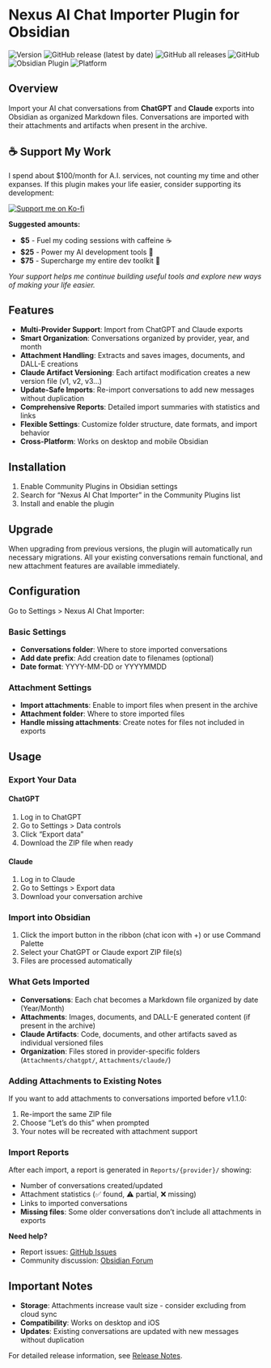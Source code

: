 # Nexus AI Chat Importer Plugin for Obsidian

![Version](https://img.shields.io/badge/version-1.2.0--dev-orange)
![GitHub release (latest by date)](https://img.shields.io/github/v/release/superkikim/nexus-ai-chat-importer)
![GitHub all releases](https://img.shields.io/github/downloads/superkikim/nexus-ai-chat-importer/total)
![GitHub](https://img.shields.io/github/license/superkikim/nexus-ai-chat-importer)
![Obsidian Plugin](https://img.shields.io/badge/Obsidian-Plugin-purple)
![Platform](https://img.shields.io/badge/Platform-Desktop%20%7C%20Mobile-blue)

## Overview

Import your AI chat conversations from **ChatGPT** and **Claude** exports into Obsidian as organized Markdown files. Conversations are imported with their attachments and artifacts when present in the archive.

## ☕ Support My Work

I spend about $100/month for A.I. services, not counting my time and other expanses. If this plugin makes your life easier, consider supporting its development:

[![Support me on Ko-fi](https://ko-fi.com/img/githubbutton_sm.svg)](https://ko-fi.com/nexusplugins)

**Suggested amounts:**

- **$5** - Fuel my coding sessions with caffeine ☕
- **$25** - Power my AI development tools 🤖
- **$75** - Supercharge my entire dev toolkit 🚀

*Your support helps me continue building useful tools and explore new ways of making your life easier.*

## Features

- **Multi-Provider Support**: Import from ChatGPT and Claude exports
- **Smart Organization**: Conversations organized by provider, year, and month
- **Attachment Handling**: Extracts and saves images, documents, and DALL-E creations
- **Claude Artifact Versioning**: Each artifact modification creates a new version file (v1, v2, v3...)
- **Update-Safe Imports**: Re-import conversations to add new messages without duplication
- **Comprehensive Reports**: Detailed import summaries with statistics and links
- **Flexible Settings**: Customize folder structure, date formats, and import behavior
- **Cross-Platform**: Works on desktop and mobile Obsidian

## Installation

1. Enable Community Plugins in Obsidian settings
2. Search for “Nexus AI Chat Importer” in the Community Plugins list
3. Install and enable the plugin

## Upgrade

When upgrading from previous versions, the plugin will automatically run necessary migrations. All your existing conversations remain functional, and new attachment features are available immediately.

## Configuration

Go to Settings > Nexus AI Chat Importer:

### Basic Settings

- **Conversations folder**: Where to store imported conversations
- **Add date prefix**: Add creation date to filenames (optional)
- **Date format**: YYYY-MM-DD or YYYYMMDD

### Attachment Settings

- **Import attachments**: Enable to import files when present in the archive
- **Attachment folder**: Where to store imported files
- **Handle missing attachments**: Create notes for files not included in exports

## Usage

### Export Your Data

#### ChatGPT
1. Log in to ChatGPT
2. Go to Settings > Data controls
3. Click “Export data”
4. Download the ZIP file when ready

#### Claude
1. Log in to Claude
2. Go to Settings > Export data
3. Download your conversation archive

### Import into Obsidian

1. Click the import button in the ribbon (chat icon with +) or use Command Palette
2. Select your ChatGPT or Claude export ZIP file(s)
3. Files are processed automatically

### What Gets Imported

- **Conversations**: Each chat becomes a Markdown file organized by date (Year/Month)
- **Attachments**: Images, documents, and DALL-E generated content (if present in the archive)
- **Claude Artifacts**: Code, documents, and other artifacts saved as individual versioned files
- **Organization**: Files stored in provider-specific folders (`Attachments/chatgpt/`, `Attachments/claude/`)

### Adding Attachments to Existing Notes

If you want to add attachments to conversations imported before v1.1.0:

1. Re-import the same ZIP file
2. Choose “Let’s do this” when prompted
3. Your notes will be recreated with attachment support

### Import Reports

After each import, a report is generated in `Reports/{provider}/` showing:

- Number of conversations created/updated
- Attachment statistics (✅ found, ⚠️ partial, ❌ missing)
- Links to imported conversations
- **Missing files**: Some older conversations don’t include all attachments in exports

**Need help?**

- Report issues: [GitHub Issues](https://github.com/superkikim/nexus-ai-chat-importer/issues)
- Community discussion: [Obsidian Forum](https://forum.obsidian.md/t/plugin-nexus-ai-chat-importer-import-chatgpt-conversations-to-your-vault/71664/23)

## Important Notes

- **Storage**: Attachments increase vault size - consider excluding from cloud sync
- **Compatibility**: Works on desktop and iOS
- **Updates**: Existing conversations are updated with new messages without duplication

For detailed release information, see [Release Notes](RELEASE_NOTES.md).
